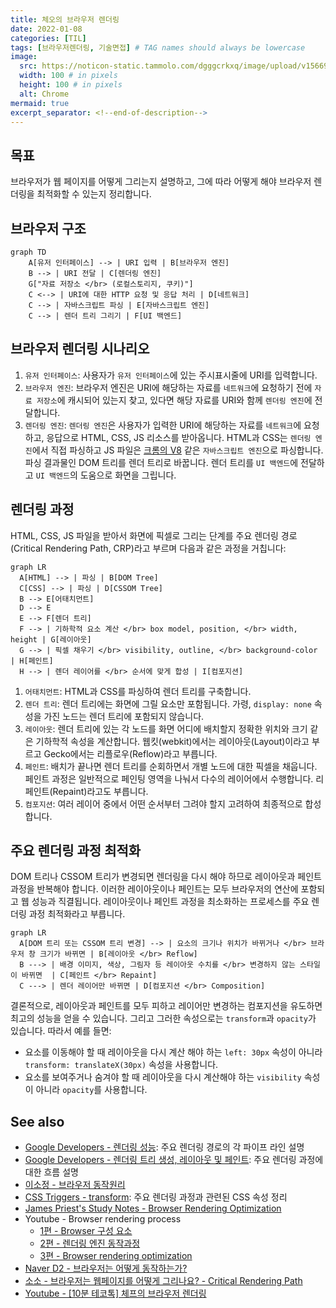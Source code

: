 ```yaml
---
title: 체오의 브라우저 렌더링
date: 2022-01-08
categories: [TIL]
tags: [브라우저렌더링, 기술면접] # TAG names should always be lowercase
image:
  src: https://noticon-static.tammolo.com/dgggcrkxq/image/upload/v1566915196/noticon/rz3wogtdk6lbpejrxsbp.png
  width: 100 # in pixels
  height: 100 # in pixels
  alt: Chrome
mermaid: true
excerpt_separator: <!--end-of-description-->
---
```


## 목표

브라우저가 웹 페이지를 어떻게 그리는지 설명하고, 그에 따라 어떻게 해야 브라우저 렌더링을 최적화할 수 있는지 정리합니다.

<!--end-of-description-->

## 브라우저 구조

```mermaid
graph TD
    A[유저 인터페이스] --> | URI 입력 | B[브라우저 엔진]
    B --> | URI 전달 | C[렌더링 엔진]
    G["자료 저장소 </br> (로컬스토리지, 쿠키)"]
    C <--> | URI에 대한 HTTP 요청 및 응답 처리 | D[네트워크]
    C --> | 자바스크립트 파싱 | E[자바스크립트 엔진]
    C --> | 렌더 트리 그리기 | F[UI 백엔드]
```

## 브라우저 렌더링 시나리오

1. `유저 인터페이스`: 사용자가 `유저 인터페이스`에 있는 주시표시줄에 URI를 입력합니다.
2. `브라우저 엔진`: 브라우저 엔진은 URI에 해당하는 자료를 `네트워크`에 요청하기 전에 `자료 저장소`에 캐시되어 있는지 찾고, 있다면 해당 자료를 URI와 함께 `렌더링 엔진`에 전달합니다.
3. `렌더링 엔진`: `렌더링 엔진`은 사용자가 입력한 URI에 해당하는 자료를 `네트워크`에 요청하고, 응답으로 HTML, CSS, JS 리소스를 받아옵니다. HTML과 CSS는 `렌더링 엔진`에서 직접 파싱하고 JS 파일은 [크롬의 V8](https://github.com/v8/v8) 같은 `자바스크립트 엔진`으로 파싱합니다. 파싱 결과물인 DOM 트리를 렌더 트리로 바꿉니다. 렌더 트리를 `UI 백엔드`에 전달하고 `UI 백엔드`의 도움으로 화면을 그립니다.

## 렌더링 과정

HTML, CSS, JS 파일을 받아서 화면에 픽셀로 그리는 단계를 주요 렌더링 경로(Critical Rendering Path, CRP)라고 부르며 다음과 같은 과정을 거칩니다:

```mermaid
graph LR
  A[HTML] --> | 파싱 | B[DOM Tree]
  C[CSS] --> | 파싱 | D[CSSOM Tree]
  B --> E[어태치먼트]
  D --> E
  E --> F[렌더 트리]
  F --> | 기하학적 요소 계산 </br> box model, position, </br> width, height | G[레이아웃]
  G --> | 픽셀 채우기 </br> visibility, outline, </br> background-color | H[페인트]
  H --> | 렌더 레이어를 </br> 순서에 맞게 합성 | I[컴포지션]
```

1. `어태치먼트`: HTML과 CSS를 파싱하여 렌더 트리를 구축합니다.
2. `렌더 트리`: 렌더 트리에는 화면에 그릴 요소만 포함됩니다. 가령, `display: none` 속성을 가진 노드는 렌더 트리에 포함되지 않습니다.
3. `레이아웃`: 렌더 트리에 있는 각 노드를 화면 어디에 배치할지 정확한 위치와 크기 같은 기하학적 속성을 계산합니다. 웹킷(webkit)에서는 레이아웃(Layout)이라고 부르고 Gecko에서는 리플로우(Reflow)라고 부릅니다.
4. `페인트`: 배치가 끝나면 렌더 트리를 순회하면서 개별 노드에 대한 픽셀을 채웁니다. 페인트 과정은 일반적으로 페인팅 영역을 나눠서 다수의 레이어에서 수행합니다. 리페인트(Repaint)라고도 부릅니다.
5. `컴포지션`: 여러 레이어 중에서 어떤 순서부터 그려야 할지 고려하여 최종적으로 합성합니다.

## 주요 렌더링 과정 최적화

DOM 트리나 CSSOM 트리가 변경되면 렌더링을 다시 해야 하므로 레이아웃과 페인트 과정을 반복해야 합니다. 이러한 레이아웃이나 페인트는 모두 브라우저의 연산에 포함되고 웹 성능과 직결됩니다. 레이아웃이나 페인트 과정을 최소화하는 프로세스를 주요 렌더링 과정 최적화라고 부릅니다.

```mermaid
graph LR
  A[DOM 트리 또는 CSSOM 트리 변경] --> | 요소의 크기나 위치가 바뀌거나 </br> 브라우저 창 크기가 바뀌면 | B[레이아웃 </br> Reflow]
  B ---> | 배경 이미지, 색상, 그림자 등 레이아웃 수치를 </br> 변경하지 않는 스타일이 바뀌면  | C[페인트 </br> Repaint]
  C ---> | 렌더 레이어만 바뀌면 | D[컴포지션 </br> Composition]
```

결론적으로, 레이아웃과 페인트를 모두 피하고 레이어만 변경하는 컴포지션을 유도하면 최고의 성능을 얻을 수 있습니다. 그리고 그러한 속성으로는 `transform`과 `opacity`가 있습니다. 따라서 예를 들면:

- 요소를 이동해야 할 때 레이아웃을 다시 계산 해야 하는 `left: 30px` 속성이 아니라 `transform: translateX(30px)` 속성을 사용합니다.
- 요소를 보여주거나 숨겨야 할 때 레이아웃을 다시 계산해야 하는 `visibility` 속성이 아니라 `opacity`를 사용합니다.

## See also

- [Google Developers - 렌더링 성능](https://developers.google.com/web/fundamentals/performance/rendering?hl=ko): 주요 렌더링 경로의 각 파이프 라인 설명
- [Google Developers - 렌더링 트리 생성, 레이아웃 및 페인트](https://developers.google.com/web/fundamentals/performance/critical-rendering-path/render-tree-construction?hl=ko): 주요 렌더링 과정에 대한 흐름 설명
- [이소정 - 브라우저 동작원리](https://present.do/presentations/6187b87b8eb0d57ea69fd5ac?page=25)
- [CSS Triggers - transform](https://csstriggers.com/transform): 주요 렌더링 과정과 관련된 CSS 속성 정리
- [James Priest's Study Notes - Browser Rendering Optimization](https://james-priest.github.io/udacity-nanodegree-mws/course-notes/browser-rendering-optimization.html)
- Youtube - Browser rendering process
  - [1편 - Browser 구성 요소](https://www.youtube.com/watch?v=oLC_QYPmtS0)
  - [2편 - 렌더링 엔진 동작과정](https://www.youtube.com/watch?v=EBe-OHkf9w8)
  - [3편 - Browser rendering optimization](https://www.youtube.com/watch?v=G4eQziVzCTE)
- [Naver D2 - 브라우저는 어떻게 동작하는가?](https://d2.naver.com/helloworld/59361)
- [소소 - 브라우저는 웹페이지를 어떻게 그리나요? - Critical Rendering Path](https://m.post.naver.com/viewer/postView.nhn?volumeNo=8431285&memberNo=34176766)
- [Youtube - [10분 테코톡] 체프의 브라우저 렌더링](https://www.youtube.com/watch?v=sJ14cWjrNis)
